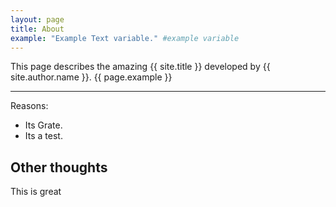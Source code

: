 ```yaml
---
layout: page
title: About
example: "Example Text variable." #example variable
---
```


This page describes the amazing {{ site.title }} developed by {{ site.author.name }}.
{{ page.example }}

-------------------------

Reasons:
- Its Grate.
- Its a test.

## Other thoughts
This is great
